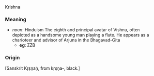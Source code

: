 Krishna
### Meaning
+ _noun_: Hinduism
 The eighth and principal avatar of Vishnu, often depicted as a handsome young man playing a flute. He appears as a charioteer and advisor of Arjuna in the Bhagavad-Gita
    + __eg__: ZZB

### Origin

[Sanskrit Kṛṣṇaḥ, from kṛṣṇa-, black.]
